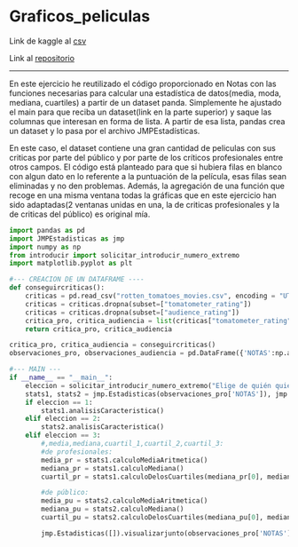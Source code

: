 # Graficos_peliculas

Link de kaggle al [csv](https://www.kaggle.com/datasets/stefanoleone992/rotten-tomatoes-movies-and-critic-reviews-dataset)

Link al [repositorio](https://github.com/Xavitheforce/Graficos_peliculas)
***

En este ejercicio he reutilizado el código proporcionado en Notas con las funciones necesarias para calcular una estadística de datos(media, moda, mediana, cuartiles) a partir de un dataset panda. Simplemente he ajustado el main para que reciba un dataset(link en la parte superior) y saque las columnas que interesan en forma de lista. A partir de esa lista, pandas crea un dataset y lo pasa por el archivo JMPEstadísticas.

En este caso, el dataset contiene una gran cantidad de peliculas con sus criticas por parte del público y por parte de los críticos profesionales entre otros campos. El código está planteado para que si hubiera filas en blanco con algun dato en lo referente a la puntuación de la película, esas filas sean eliminadas y no den problemas. Además, la agregación de una función que recoge en una misma ventana todas la gráficas que en este ejercicio han sido adaptadas(2 ventanas unidas en una, la de criticas profesionales y la de criticas del público) es original mía.

```python
import pandas as pd
import JMPEstadisticas as jmp
import numpy as np
from introducir import solicitar_introducir_numero_extremo
import matplotlib.pyplot as plt

#--- CREACION DE UN DATAFRAME ----
def conseguircriticas():
    criticas = pd.read_csv("rotten_tomatoes_movies.csv", encoding = "UTF8", sep = ",")
    criticas = criticas.dropna(subset=["tomatometer_rating"])
    criticas = criticas.dropna(subset=["audience_rating"])
    critica_pro, critica_audiencia = list(criticas["tomatometer_rating"]), list(criticas["audience_rating"])
    return critica_pro, critica_audiencia

critica_pro, critica_audiencia = conseguircriticas()
observaciones_pro, observaciones_audiencia = pd.DataFrame({'NOTAS':np.array(critica_pro)}), pd.DataFrame({'NOTAS':np.array(critica_audiencia)})

#--- MAIN ---
if __name__ == "__main__":
    eleccion = solicitar_introducir_numero_extremo("Elige de quién quieres realizar las estadísticas(críticos=1, público=2 o las dos tablas a la vez(3))", 1, 3)
    stats1, stats2 = jmp.Estadisticas(observaciones_pro['NOTAS']), jmp.Estadisticas(observaciones_audiencia['NOTAS'])
    if eleccion == 1:
        stats1.analisisCaracteristica()
    elif eleccion == 2:
        stats2.analisisCaracteristica()
    elif eleccion == 3:
        #,media,mediana,cuartil_1,cuartil_2,cuartil_3:
        #de profesionales:
        media_pr = stats1.calculoMediaAritmetica()
        mediana_pr = stats1.calculoMediana()
        cuartil_pr = stats1.calculoDelosCuartiles(mediana_pr[0], mediana_pr[1])

        #de público:
        media_pu = stats2.calculoMediaAritmetica()
        mediana_pu = stats2.calculoMediana()
        cuartil_pu = stats2.calculoDelosCuartiles(mediana_pu[0], mediana_pu[1])

        jmp.Estadisticas([]).visualizarjunto(observaciones_pro['NOTAS'], observaciones_audiencia['NOTAS'], media_pr, mediana_pr, cuartil_pr, media_pu, mediana_pu, cuartil_pu)
```
